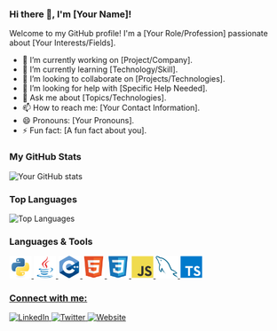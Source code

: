 ### Hi there 👋, I'm [Your Name]!

Welcome to my GitHub profile! I'm a [Your Role/Profession] passionate about [Your Interests/Fields].

- 🔭 I’m currently working on [Project/Company].
- 🌱 I’m currently learning [Technology/Skill].
- 👯 I’m looking to collaborate on [Projects/Technologies].
- 🤔 I’m looking for help with [Specific Help Needed].
- 💬 Ask me about [Topics/Technologies].
- 📫 How to reach me: [Your Contact Information].
- 😄 Pronouns: [Your Pronouns].
- ⚡ Fun fact: [A fun fact about you].

### My GitHub Stats

![Your GitHub stats](https://github-readme-stats.vercel.app/api?username=Midhun2783git&show_icons=true&theme=radical)

### Top Languages

![Top Languages](https://github-readme-stats.vercel.app/api/top-langs/?username=Midhun2783git&layout=compact&theme=radical)

### Languages & Tools

<p align="left">

  <a href="https://www.python.org/" target="_blank">
    <img src="https://github.com/devicons/devicon/blob/master/icons/python/python-original.svg" alt="Python" width="40" height="40" />
  </a>
  <a href="https://www.java.com/" target="_blank">
    <img src="https://github.com/devicons/devicon/blob/master/icons/java/java-original.svg" alt="Java" width="40" height="40" />
  </a>
  <a href="https://isocpp.org/" target="_blank">
    <img src="https://github.com/devicons/devicon/blob/master/icons/cplusplus/cplusplus-original.svg" alt="C++" width="40" height="40" />
  </a>
  <a href="https://developer.mozilla.org/en-US/docs/Web/HTML" target="_blank">
    <img src="https://github.com/devicons/devicon/blob/master/icons/html5/html5-original.svg" alt="HTML5" width="40" height="40" />
  </a>
  <a href="https://developer.mozilla.org/en-US/docs/Web/CSS" target="_blank">
    <img src="https://github.com/devicons/devicon/blob/master/icons/css3/css3-original.svg" alt="CSS3" width="40" height="40" />
  </a>
  <a href="https://developer.mozilla.org/en-US/docs/Web/JavaScript" target="_blank">
    <img src="https://github.com/devicons/devicon/blob/master/icons/javascript/javascript-original.svg" alt="JavaScript" width="40" height="40" />
  </a>
  <a href="https://www.mysql.com/" target="_blank">
    <img src="https://github.com/devicons/devicon/blob/master/icons/mysql/mysql-original.svg" alt="MySQL" width="40" height="40" />
  </a>
  <a href="https://www.typescriptlang.org/" target="_blank">
    <img src="https://github.com/devicons/devicon/blob/master/icons/typescript/typescript-original.svg" alt="TypeScript" width="40" height="40" />
</p>

### Connect with me:

<a href="https://www.linkedin.com/in/yourprofile" target="_blank">
  <img src="https://img.shields.io/badge/LinkedIn-0077B5?logo=linkedin&logoColor=white" alt="LinkedIn" />
</a>
<a href="https://twitter.com/yourprofile" target="_blank">
  <img src="https://img.shields.io/badge/Twitter-1DA1F2?logo=twitter&logoColor=white" alt="Twitter" />
</a>
<a href="https://yourwebsite.com" target="_blank">
  <img src="https://img.shields.io/badge/Website-000000?logo=web&logoColor=white" alt="Website" />
</a>
